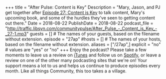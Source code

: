 +++
title = "After Pulse: Content is Key"
Description = "Mary, Jason, and PJ get together after [Episode 27: Content is Key](http://communitypulse.io/27-content-is-key/) to talk content, Mary's upcoming book, and some of the hurdles they've seen to getting content out there."
Date = 2018-08-22
PublishDate = 2018-08-22
podcast_file = "http://traffic.libsyn.com/communitypulse/After_Pulse_-_Content_is_Key_-_27-1.mp3"
guests = [] # The names of your guests, based on the filename without extension.
episode = "27ap"
#hosts = [] # The names of your hosts, based on the filename without extension.
aliases = ["/27ap",]
explicit = "no" # values are "yes" or "no"
+++
Enjoy the podcast? Please take a few moments to leave us a review on [iTunes](https://itunes.apple.com/us/podcast/community-pulse/id1218368182?mt=2) and follow us on [Spotify](https://open.spotify.com/show/3I7g5W9fMSgpWu38zZMjet?si=565TMb81SaWwrJYbAIeOxQ), or leave a review on one of the other many podcasting sites that we're on! Your support means a lot to us and helps us continue to produce episodes every month. Like all things Community, this too takes a a village.
